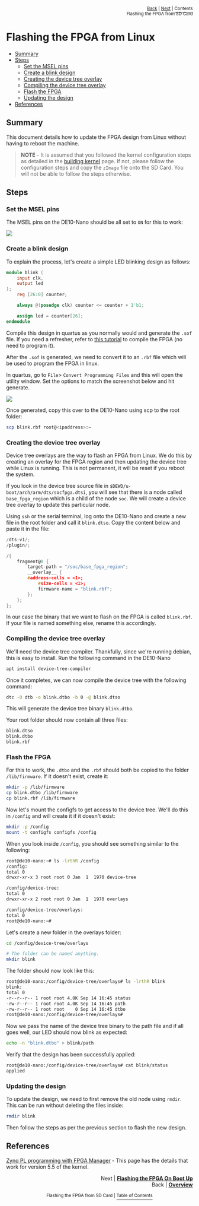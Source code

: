 <p align="right"><sup><a href="../README.md#flashing-the-fpga-from-sd-card">Back</a> | <a href="Flash-FPGA-On-Boot-Up.md">Next</a> | </sup><a href="../README.md#flashing-the-fpga-from-sd-card"><sup>Contents</sup></a>
<br/>
<sup>Flashing the FPGA from SD Card</sup></p>

# Flashing the FPGA from Linux

<!-- START doctoc generated TOC please keep comment here to allow auto update -->
<!-- DON'T EDIT THIS SECTION, INSTEAD RE-RUN doctoc TO UPDATE -->

- [Summary](#summary)
- [Steps](#steps)
  - [Set the MSEL pins](#set-the-msel-pins)
  - [Create a blink design](#create-a-blink-design)
  - [Creating the device tree overlay](#creating-the-device-tree-overlay)
  - [Compiling the device tree overlay](#compiling-the-device-tree-overlay)
  - [Flash the FPGA](#flash-the-fpga)
  - [Updating the design](#updating-the-design)
- [References](#references)

<!-- END doctoc generated TOC please keep comment here to allow auto update -->

## Summary

This document details how to update the FPGA design from Linux without having to reboot the machine.

> **NOTE** - It is assumed that you followed the kernel configuration steps as detailed in the [building kernel](building_kernel.md) page. If not, please follow the configuration steps and copy the `zImage` file onto the SD Card. You will not be able to follow the steps otherwise.

## Steps

### Set the MSEL pins

The MSEL pins on the DE10-Nano should be all set to `ON` for this to work:

![](images/msel_pins.png)

### Create a blink design

To explain the process, let's create a simple LED blinking design as follows:

```verilog
module blink (
    input clk,
    output led
);
    reg [26:0] counter;

    always @(posedge clk) counter <= counter + 1'b1;

    assign led = counter[26];
endmodule
```

Compile this design in quartus as you normally would and generate the `.sof` file. If you need a refresher, refer to [this tutorial](https://software.intel.com/content/www/us/en/develop/articles/how-to-program-your-first-fpga-device.html) to compile the FPGA (no need to program it).

After the `.sof` is generated, we need to convert it to an `.rbf` file which will be used to program the FPGA in linux.

In quartus, go to `File`> `Convert Programming Files` and this will open the utility window. Set the options to match the screenshot below and hit generate.

![](images/generate_rbf.png)

Once generated, copy this over to the DE10-Nano using scp to the root folder:

```bash
scp blink.rbf root@<ipaddress>:~
```

### Creating the device tree overlay

Device tree overlays are the way to flash an FPGA from Linux. We do this by creating an overlay for the FPGA region and then updating the device tree while Linux is running. This is not permanent, it will be reset if you reboot the system.

If you look in the device tree source file in `$DEWD/u-boot/arch/arm/dts/socfpga.dtsi`, you will see that there is a node called `base_fpga_region` which is a child of the node `soc`. We will create a device tree overlay to update this particular node.

Using `ssh` or the serial terminal, log onto the DE10-Nano and create a new file in the root folder and call it `blink.dtso`. Copy the content below and paste it in the file:

```c
/dts-v1/;
/plugin/;

/{
	fragment@0 {
    	target-path = "/soc/base_fpga_region";
        __overlay__ {
	    #address-cells = <1>;
            #size-cells = <1>;
            firmware-name = "blink.rbf";
        };
    };
};

```

In our case the binary that we want to flash on the FPGA is called `blink.rbf`. If your file is named something else, rename this accordingly.

### Compiling the device tree overlay

We'll need the device tree compiler. Thankfully, since we're running debian, this is easy to install. Run the following command in the DE10-Nano

```bash
apt install device-tree-compiler
```

Once it completes, we can now compile the device tree with the following command:

```bash
dtc -O dtb -o blink.dtbo -b 0 -@ blink.dtso
```

This will generate the device tree binary `blink.dtbo`.

Your root folder should now contain all three files:

```bash
blink.dtso
blink.dtbo
blink.rbf
```

### Flash the FPGA

For this to work, the `.dtbo` and the `.rbf` should both be copied to the folder `/lib/firmware`. If it doesn't exist, create it:

```bash
mkdir -p /lib/firmware
cp blink.dtbo /lib/firmware
cp blink.rbf /lib/firmware
```

Now let's mount the configfs to get access to the device tree. We'll do this in `/config` and will create it if it doesn't exist:

```bash
mkdir -p /config
mount -t configfs configfs /config
```

When you look inside `/config`, you should see something similar to the following:

```bash
root@de10-nano:~# ls -lrthR /config
/config:
total 0
drwxr-xr-x 3 root root 0 Jan  1  1970 device-tree

/config/device-tree:
total 0
drwxr-xr-x 2 root root 0 Jan  1  1970 overlays

/config/device-tree/overlays:
total 0
root@de10-nano:~#
```

Let's create a new folder in the overlays folder:

```bash
cd /config/device-tree/overlays

# The folder can be named anything.
mkdir blink
```

The folder should now look like this:

```bash
root@de10-nano:/config/device-tree/overlays# ls -lrthR blink
blink:
total 0
-r--r--r-- 1 root root 4.0K Sep 14 16:45 status
-rw-r--r-- 1 root root 4.0K Sep 14 16:45 path
-rw-r--r-- 1 root root    0 Sep 14 16:45 dtbo
root@de10-nano:/config/device-tree/overlays#
```

Now we pass the name of the device tree binary to the path file and if all goes well, our LED should now blink as expected:

```bash
echo -n "blink.dtbo" > blink/path
```

Verify that the design has been successfully applied:

```bash
root@de10-nano:/config/device-tree/overlays# cat blink/status
applied
```

### Updating the design

To update the design, we need to first remove the old node using `rmdir`. This can be run without deleting the files inside:

```bash
rmdir blink
```

Then follow the steps as per the previous section to flash the new design.

## References

[Zynq PL programming with FPGA Manager](https://xilinx-wiki.atlassian.net/wiki/spaces/A/pages/18841645/Solution+Zynq+PL+Programming+With+FPGA+Manager) - This page has the details that work for version 5.5 of the kernel.

<p align="right">Next | <b><a href="Flash-FPGA-On-Boot-Up.md">Flashing the FPGA On Boot Up</a></b>
<br/>
Back | <b><a href="../README.md#flashing-the-fpga-from-sd-card">Overview</a></p>
</b><p align="center"><sup>Flashing the FPGA from SD Card | </sup><a href="../README.md#flashing-the-fpga-from-sd-card"><sup>Table of Contents</sup></a></p>
